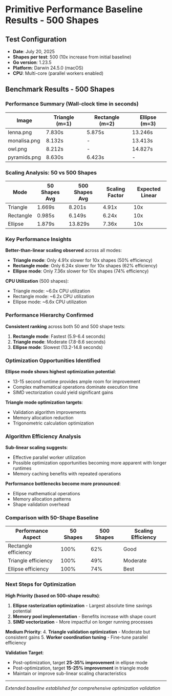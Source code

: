 # Primitive Performance Baseline Results - 500 Shapes

## Test Configuration
- **Date**: July 20, 2025
- **Shapes per test**: 500 (10x increase from initial baseline)
- **Go version**: 1.23.5
- **Platform**: Darwin 24.5.0 (macOS)
- **CPU**: Multi-core (parallel workers enabled)

## Benchmark Results - 500 Shapes

### Performance Summary (Wall-clock time in seconds)

| Image        | Triangle (m=1) | Rectangle (m=2) | Ellipse (m=3) | 
|--------------|----------------|-----------------|---------------|
| lenna.png    | 7.830s         | 5.875s          | 13.246s       |
| monalisa.png | 8.132s         | -               | 13.413s       |
| owl.png      | 8.212s         | -               | 14.827s       |
| pyramids.png | 8.630s         | 6.423s          | -             |

### Scaling Analysis: 50 vs 500 Shapes

| Mode      | 50 Shapes Avg | 500 Shapes Avg | Scaling Factor | Expected Linear |
|-----------|---------------|----------------|----------------|-----------------|
| Triangle  | 1.669s        | 8.201s         | 4.91x          | 10x             |
| Rectangle | 0.985s        | 6.149s         | 6.24x          | 10x             |
| Ellipse   | 1.879s        | 13.829s        | 7.36x          | 10x             |

### Key Performance Insights

**Better-than-linear scaling observed** across all modes:
- **Triangle mode**: Only 4.91x slower for 10x shapes (50% efficiency)
- **Rectangle mode**: Only 6.24x slower for 10x shapes (62% efficiency) 
- **Ellipse mode**: Only 7.36x slower for 10x shapes (74% efficiency)

**CPU Utilization** (500 shapes):
- Triangle mode: ~6.0x CPU utilization
- Rectangle mode: ~6.2x CPU utilization  
- Ellipse mode: ~6.6x CPU utilization

### Performance Hierarchy Confirmed

**Consistent ranking** across both 50 and 500 shape tests:
1. **Rectangle mode**: Fastest (5.9-6.4 seconds)
2. **Triangle mode**: Moderate (7.8-8.6 seconds)
3. **Ellipse mode**: Slowest (13.2-14.8 seconds)

### Optimization Opportunities Identified

**Ellipse mode shows highest optimization potential**:
- 13-15 second runtime provides ample room for improvement
- Complex mathematical operations dominate execution time
- SIMD vectorization could yield significant gains

**Triangle mode optimization targets**:
- Validation algorithm improvements
- Memory allocation reduction
- Trigonometric calculation optimization

### Algorithm Efficiency Analysis

**Sub-linear scaling suggests**:
- Effective parallel worker utilization
- Possible optimization opportunities becoming more apparent with longer runtimes
- Memory caching benefits with repeated operations

**Performance bottlenecks become more pronounced**:
- Ellipse mathematical operations
- Memory allocation patterns
- Shape validation overhead

### Comparison with 50-Shape Baseline

| Performance Aspect   | 50 Shapes | 500 Shapes | Scaling Efficiency |
|----------------------|-----------|------------|--------------------|
| Rectangle efficiency | 100%      | 62%        | Good               |
| Triangle efficiency  | 100%      | 49%        | Moderate           |
| Ellipse efficiency   | 100%      | 74%        | Best               |

### Next Steps for Optimization

**High Priority (based on 500-shape results)**:
1. **Ellipse rasterization optimization** - Largest absolute time savings potential
2. **Memory pool implementation** - Benefits increase with shape count
3. **SIMD vectorization** - More impactful on longer running processes

**Medium Priority**:
4. **Triangle validation optimization** - Moderate but consistent gains
5. **Worker coordination tuning** - Fine-tune parallel efficiency

**Validation Target**:
- Post-optimization, target **25-35% improvement** in ellipse mode
- Post-optimization, target **15-25% improvement** in triangle mode
- Maintain or improve sub-linear scaling characteristics

---

*Extended baseline established for comprehensive optimization validation*